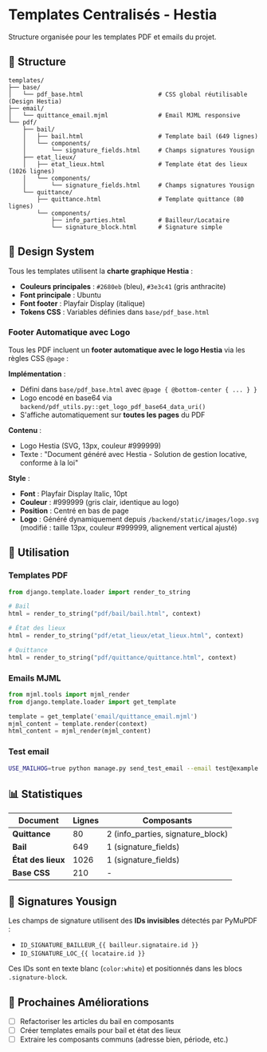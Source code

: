 # Templates Centralisés - Hestia

Structure organisée pour les templates PDF et emails du projet.

## 📁 Structure

```
templates/
├── base/
│   └── pdf_base.html                     # CSS global réutilisable (Design Hestia)
├── email/
│   └── quittance_email.mjml              # Email MJML responsive
└── pdf/
    ├── bail/
    │   ├── bail.html                     # Template bail (649 lignes)
    │   └── components/
    │       └── signature_fields.html     # Champs signatures Yousign
    ├── etat_lieux/
    │   ├── etat_lieux.html               # Template état des lieux (1026 lignes)
    │   └── components/
    │       └── signature_fields.html     # Champs signatures Yousign
    └── quittance/
        ├── quittance.html                # Template quittance (80 lignes)
        └── components/
            ├── info_parties.html         # Bailleur/Locataire
            └── signature_block.html      # Signature simple
```

## 🎨 Design System

Tous les templates utilisent la **charte graphique Hestia** :

- **Couleurs principales** : `#2680eb` (bleu), `#3e3c41` (gris anthracite)
- **Font principale** : Ubuntu
- **Font footer** : Playfair Display (italique)
- **Tokens CSS** : Variables définies dans `base/pdf_base.html`

### Footer Automatique avec Logo

Tous les PDF incluent un **footer automatique avec le logo Hestia** via les règles CSS `@page` :

**Implémentation** :
- Défini dans `base/pdf_base.html` avec `@page { @bottom-center { ... } }`
- Logo encodé en base64 via `backend/pdf_utils.py::get_logo_pdf_base64_data_uri()`
- S'affiche automatiquement sur **toutes les pages** du PDF

**Contenu** :
- Logo Hestia (SVG, 13px, couleur #999999)
- Texte : "Document généré avec Hestia - Solution de gestion locative, conforme à la loi"

**Style** :
- **Font** : Playfair Display Italic, 10pt
- **Couleur** : #999999 (gris clair, identique au logo)
- **Position** : Centré en bas de page
- **Logo** : Généré dynamiquement depuis `/backend/static/images/logo.svg` (modifié : taille 13px, couleur #999999, alignement vertical ajusté)

## 🔧 Utilisation

### Templates PDF

```python
from django.template.loader import render_to_string

# Bail
html = render_to_string("pdf/bail/bail.html", context)

# État des lieux
html = render_to_string("pdf/etat_lieux/etat_lieux.html", context)

# Quittance
html = render_to_string("pdf/quittance/quittance.html", context)
```

### Emails MJML

```python
from mjml.tools import mjml_render
from django.template.loader import get_template

template = get_template('email/quittance_email.mjml')
mjml_content = template.render(context)
html_content = mjml_render(mjml_content)
```

### Test email

```bash
USE_MAILHOG=true python manage.py send_test_email --email test@example.com
```

## 📊 Statistiques

| Document | Lignes | Composants |
|----------|--------|------------|
| **Quittance** | 80 | 2 (info_parties, signature_block) |
| **Bail** | 649 | 1 (signature_fields) |
| **État des lieux** | 1026 | 1 (signature_fields) |
| **Base CSS** | 210 | - |

## 🔐 Signatures Yousign

Les champs de signature utilisent des **IDs invisibles** détectés par PyMuPDF :

- `ID_SIGNATURE_BAILLEUR_{{ bailleur.signataire.id }}`
- `ID_SIGNATURE_LOC_{{ locataire.id }}`

Ces IDs sont en texte blanc (`color:white`) et positionnés dans les blocs `.signature-block`.

## 🚀 Prochaines Améliorations

- [ ] Refactoriser les articles du bail en composants
- [ ] Créer templates emails pour bail et état des lieux
- [ ] Extraire les composants communs (adresse bien, période, etc.)
